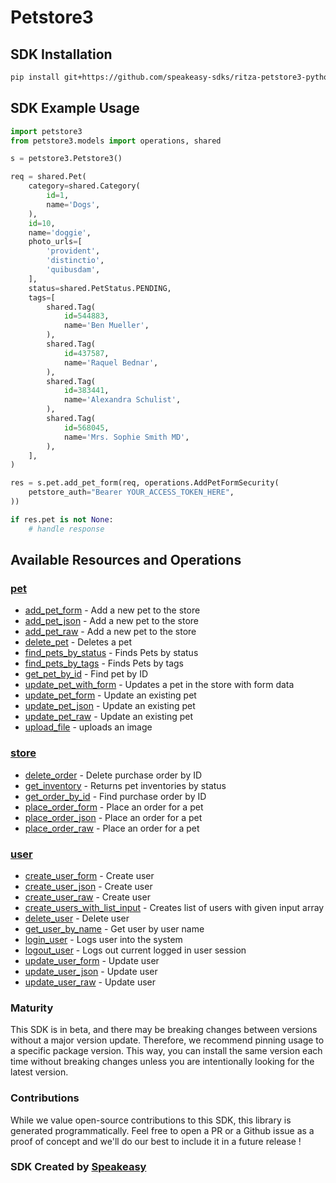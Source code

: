 # Petstore3

<!-- Start SDK Installation -->
## SDK Installation

```bash
pip install git+https://github.com/speakeasy-sdks/ritza-petstore3-python.git
```
<!-- End SDK Installation -->

## SDK Example Usage
<!-- Start SDK Example Usage -->
```python
import petstore3
from petstore3.models import operations, shared

s = petstore3.Petstore3()

req = shared.Pet(
    category=shared.Category(
        id=1,
        name='Dogs',
    ),
    id=10,
    name='doggie',
    photo_urls=[
        'provident',
        'distinctio',
        'quibusdam',
    ],
    status=shared.PetStatus.PENDING,
    tags=[
        shared.Tag(
            id=544883,
            name='Ben Mueller',
        ),
        shared.Tag(
            id=437587,
            name='Raquel Bednar',
        ),
        shared.Tag(
            id=383441,
            name='Alexandra Schulist',
        ),
        shared.Tag(
            id=568045,
            name='Mrs. Sophie Smith MD',
        ),
    ],
)

res = s.pet.add_pet_form(req, operations.AddPetFormSecurity(
    petstore_auth="Bearer YOUR_ACCESS_TOKEN_HERE",
))

if res.pet is not None:
    # handle response
```
<!-- End SDK Example Usage -->

<!-- Start SDK Available Operations -->
## Available Resources and Operations


### [pet](docs/pet/README.md)

* [add_pet_form](docs/pet/README.md#add_pet_form) - Add a new pet to the store
* [add_pet_json](docs/pet/README.md#add_pet_json) - Add a new pet to the store
* [add_pet_raw](docs/pet/README.md#add_pet_raw) - Add a new pet to the store
* [delete_pet](docs/pet/README.md#delete_pet) - Deletes a pet
* [find_pets_by_status](docs/pet/README.md#find_pets_by_status) - Finds Pets by status
* [find_pets_by_tags](docs/pet/README.md#find_pets_by_tags) - Finds Pets by tags
* [get_pet_by_id](docs/pet/README.md#get_pet_by_id) - Find pet by ID
* [update_pet_with_form](docs/pet/README.md#update_pet_with_form) - Updates a pet in the store with form data
* [update_pet_form](docs/pet/README.md#update_pet_form) - Update an existing pet
* [update_pet_json](docs/pet/README.md#update_pet_json) - Update an existing pet
* [update_pet_raw](docs/pet/README.md#update_pet_raw) - Update an existing pet
* [upload_file](docs/pet/README.md#upload_file) - uploads an image

### [store](docs/store/README.md)

* [delete_order](docs/store/README.md#delete_order) - Delete purchase order by ID
* [get_inventory](docs/store/README.md#get_inventory) - Returns pet inventories by status
* [get_order_by_id](docs/store/README.md#get_order_by_id) - Find purchase order by ID
* [place_order_form](docs/store/README.md#place_order_form) - Place an order for a pet
* [place_order_json](docs/store/README.md#place_order_json) - Place an order for a pet
* [place_order_raw](docs/store/README.md#place_order_raw) - Place an order for a pet

### [user](docs/user/README.md)

* [create_user_form](docs/user/README.md#create_user_form) - Create user
* [create_user_json](docs/user/README.md#create_user_json) - Create user
* [create_user_raw](docs/user/README.md#create_user_raw) - Create user
* [create_users_with_list_input](docs/user/README.md#create_users_with_list_input) - Creates list of users with given input array
* [delete_user](docs/user/README.md#delete_user) - Delete user
* [get_user_by_name](docs/user/README.md#get_user_by_name) - Get user by user name
* [login_user](docs/user/README.md#login_user) - Logs user into the system
* [logout_user](docs/user/README.md#logout_user) - Logs out current logged in user session
* [update_user_form](docs/user/README.md#update_user_form) - Update user
* [update_user_json](docs/user/README.md#update_user_json) - Update user
* [update_user_raw](docs/user/README.md#update_user_raw) - Update user
<!-- End SDK Available Operations -->

### Maturity

This SDK is in beta, and there may be breaking changes between versions without a major version update. Therefore, we recommend pinning usage
to a specific package version. This way, you can install the same version each time without breaking changes unless you are intentionally
looking for the latest version.

### Contributions

While we value open-source contributions to this SDK, this library is generated programmatically.
Feel free to open a PR or a Github issue as a proof of concept and we'll do our best to include it in a future release !

### SDK Created by [Speakeasy](https://docs.speakeasyapi.dev/docs/using-speakeasy/client-sdks)

